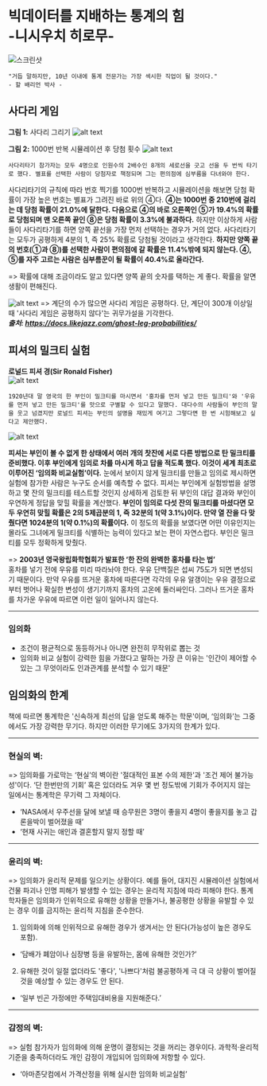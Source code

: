 # 빅데이터를 지배하는 통계의 힘<br>-니시우치 히로무-

![스크린샷](../image/screenshot1.png)
```
"거듭 말하지만, 10년 이내에 통계 전문가는 가장 섹시한 직업이 될 것이다."
- 할 배리언 박사 -
```

## 사다리 게임

**그림 1:** 사다리 그리기
![alt text](image-1.png)

**그림 2:** 1000번 반복 시뮬레이션 후 당첨 횟수
![alt text](image-2.png)

```
사다리타기 참가자는 모두 4명으로 인원수의 2배수인 8개의 세로선을 긋고 선을 두 번씩 타기로 했다. 별표를 선택한 사람이 당첨자로 책정되며 그는 편의점에 심부름을 다녀와야 한다.
```

사다리타기의 규칙에 따라 번호 찍기를 1000번 반복하고 시뮬레이션을 해보면 당첨 확률이 가장 높은 번호는 별표가 그려진 바로 위의 ④다. **④는 1000번 중 210번에 걸리는 데 당첨 확률이 21.0%에 달한다. 다음으로 ④의 바로 오른쪽인 ⑤가 19.4%의 확률로 당첨되며 맨 오른쪽 끝인 ⑧은 당첨 확률이 3.3%에 불과하다.** 하지만 이상하게 사람들이 사다리타기를 하면 양쪽 끝선을 가장 먼저 선택하는 경우가 거의 없다. 사다리타기는 모두가 공평하게 4분의 1, 즉 25% 확률로 당첨될 것이라고 생각한다. **하지만 양쪽 끝의 번호(①과 ⑧)를 선택한 사람이 편의점에 갈 확률은 11.4%밖에 되지 않는다. ④, ⑤를 자주 고르는 사람은 심부름꾼이 될 확률이 40.4%로 올라간다.**

=> 확률에 대해 조금이라도 알고 있다면 양쪽 끝의 숫자를 택하는 게 좋다. 확률을 알면 생활이 편해진다.

![alt text](image-4.png)
=> 계단의 수가 많으면 사다리 게임은 공평하다. 단, 계단이 300개 이상일 때 '사다리 게임은 공평하지 않다'는 귀무가설을 기각한다.<br>
***출처: https://docs.likejazz.com/ghost-leg-probabilities/***

## 피셔의 밀크티 실험
**로널드 피셔 경(Sir Ronald Fisher)**<br>
![alt text](image-3.png)

```
1920년대 말 영국의 한 부인이 밀크티를 마시면서 '홍차를 먼저 넣고 만든 밀크티'와 '우유를 먼저 넣고 만든 밀크티'를 맛으로 구별할 수 있다고 말했다. 대다수의 사람들이 부인의 말을 웃고 넘겼지만 로널드 피셔는 부인의 설명을 재밌게 여기고 그렇다면 한 번 시험해보고 싶다고 제안했다.
```

![alt text](image-5.png)

**피셔는 부인이 볼 수 없게 한 상태에서 여러 개의 찻잔에 서로 다른 방법으로 탄 밀크티를 준비했다. 이후 부인에게 임의로 차를 마시게 하고 답을 적도록 했다. 이것이 세계 최초로 이루어진 ‘임의화 비교실험’이다.** 눈에서 보이지 않게 밀크티를 만들고 임의로 제시하면 실험에 참가한 사람은 누구도 순서를 예측할 수 없다. 피셔는 부인에게 실험방법을 설명하고 몇 잔의 밀크티를 테스트할 것인지 상세하게 검토한 뒤 부인의 대답 결과와 부인이 우연하게 정답을 맞힐 확률을 계산했다. **부인이 임의로 다섯 잔의 밀크티를 마셨다면 모두 우연히 맞힐 확률은 2의 5제곱분의 1, 즉 32분의 1(약 3.1%)이다. 만약 열 잔을 다 맞췄다면 1024분의 1(약 0.1%)의 확률이다.** 이 정도의 확률을 보였다면 어떤 이유인지는 몰라도 그녀에게 밀크티를 식별하는 능력이 있다고 보는 편이 자연스럽다. 부인은 밀크티를 모두 정확하게 맞췄다.

=> **2003년 영국왕립화학협회가 발표한 ‘한 잔의 완벽한 홍차를 타는 법’**<br>
   홍차를 넣기 전에 우유를 미리 따라놔야 한다. 우유 단백질은 섭씨 75도가 되면 변성되기 때문이다. 만약 우유를 뜨거운 홍차에 따른다면 각각의 우유 알갱이는 우유 결정으로부터 벗어나 확실한 변성이 생기기까지 홍차의 고온에 둘러싸인다. 그러나 뜨거운 홍차를 차가운 우유에 따르면 이런 일이 일어나지 않는다.
______________________________________
### 임의화
- 조건이 평균적으로 동등하거나 아니면 완전히 무작위로 뽑는 것
- 임의화 비교 실험이 강력한 힘을 가졌다고 말하는 가장 큰 이유는 '인간이 제어할 수 있는 그 무엇이라도 인과관계를 분석할 수 있기 때문'

## 임의화의 한계
책에 따르면 통계학은 '신속하게 최선의 답을 얻도록 해주는 학문'이며, ‘임의화’는 그중에서도 가장 강력한 무기다. 하지만 이러한 무기에도 3가지의 한계가 있다.
______________________________________
### 현실의 벽:
=> 임의화를 가로막는 ‘현실’의 벽이란 '절대적인 표본 수의 제한'과 '조건 제어 불가능성'이다. ‘단 한번만의 기회’ 혹은 있더라도 겨우 몇 번 정도밖에 기회가 주어지지 않는 일에서는 통계학은 무기력 그 자체이다.
+ ‘NASA에서 우주선을 달에 보낼 때 승무원은 3명이 좋을지 4명이 좋을지를 놓고 갑론을박이 벌어졌을 때’
+ ‘현재 사귀는 애인과 결혼할지 말지 정할 때’
________________________________________
### 윤리의 벽:
=> 임의화가 윤리적 문제를 일으키는 상황이다. 예를 들어, 대지진 시뮬레이션 실험에서 건물 파괴나 인명 피해가 발생할 수 있는 경우는 윤리적 지침에 따라 피해야 한다. 통계학자들은 임의화가 인위적으로 유해한 상황을 만들거나, 불공평한 상황을 유발할 수 있는 경우 이를 금지하는 윤리적 지침을 준수한다.
1. 임의화에 의해 인위적으로 유해한 경우가 생겨서는 안 된다(가능성이 높은 경우도 포함).
+ ‘담배가 폐암이나 심장병 등을 유발하는, 몸에 유해한 것인가?’
2. 유해한 것이 일절 없더라도 '좋다', '나쁘다'처럼 불공평하게 극 대 극 상황이 벌어질 것을 예상할 수 있는 경우도 안 된다.
+ ‘일부 빈곤 가정에만 주택임대비용을 지원해준다.’
________________________________________
### 감정의 벽:
=> 실험 참가자가 임의화에 의해 운명이 결정되는 것을 꺼리는 경우이다. 과학적·윤리적 기준을 충족하더라도 개인 감정이 개입되어 임의화에 저항할 수 있다.
+ ‘아마존닷컴에서 가격산정을 위해 실시한 임의화 비교실험’
